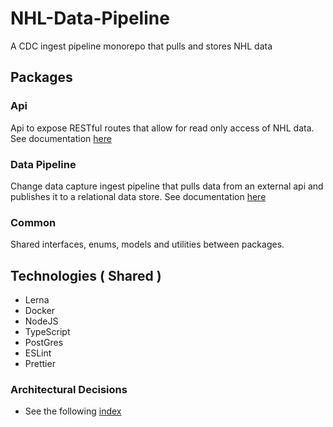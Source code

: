 # NHL-Data-Pipeline

A CDC ingest pipeline monorepo that pulls and stores NHL data

## Packages

### Api

Api to expose RESTful routes that allow for read only access of NHL data.
See documentation [here](packages/api/README.md)

### Data Pipeline

Change data capture ingest pipeline that pulls data from an external api and publishes it to
a relational data store. See documentation [here](packages/data-pipeline/README.md)

### Common

Shared interfaces, enums, models and utilities between packages.

## Technologies ( Shared )

- Lerna
- Docker
- NodeJS
- TypeScript
- PostGres
- ESLint
- Prettier

### Architectural Decisions

- See the following [index](arch-decisions/index.md)
